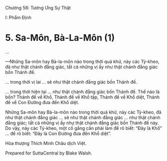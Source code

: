  

Chương 56: Tương Ưng Sự Thật

I: Phẩm Ðịnh

# 5\. Sa-Môn, Bà-La-Môn (1)

…

—Những Sa-môn hay Bà-la-môn nào trong thời quá khứ, này các Tỷ-kheo, đã như thật chánh đẳng giác, tất cả những vị ấy như thật chánh đẳng giác bốn Thánh đế.

… trong thời vị lai … sẽ như thật chánh đẳng giác bốn Thánh đế.

… trong thời hiện tại … như thật chánh đẳng giác bốn Thánh đế. Thế nào là bốn? Thánh đế về Khổ, Thánh đế về Khổ tập, Thánh đế về Khổ diệt, Thánh đế về Con Ðường đưa đến Khổ diệt.

Những Sa-môn hay Bà-la-môn nào trong thời quá khứ, này các Tỷ-kheo, đã như thật chánh đẳng giác … sẽ như thật chánh đẳng giác … như thật chánh đẳng giác; tất cả những vị ấy như thật chánh đẳng giác bốn Thánh đế này. Do vậy, này các Tỷ-kheo, một cố gắng cần phải làm để rõ biết: “Ðây là Khổ” … để rõ biết: “Ðây là Con Ðường đưa đến Khổ diệt”.

Hòa thượng Thích Minh Châu dịch Việt.

Prepared for SuttaCentral by Blake Walsh.